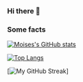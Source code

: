 ### Hi there 👋

### Some facts

[![Moises's GitHub stats](https://github-readme-stats.vercel.app/api?username=moisesjurad0&show_icons=true&layout=compact&theme=dark)](https://github.com/anuraghazra/github-readme-stats)

[![Top Langs](https://github-readme-stats.vercel.app/api/top-langs/?username=moisesjurad0&layout=compact&theme=dark&langs_count=8)](https://github.com/anuraghazra/github-readme-stats)

[![My GitHub Streak](http://github-readme-streak-stats.herokuapp.com?user=moisesjurad0&theme=buefy)]

<!--
**moisesJurad0/moisesJurad0** is a ✨ _special_ ✨ repository because its `README.md` (this file) appears on your GitHub profile.

Here are some ideas to get you started:

- 🔭 I’m currently working on ...
- 🌱 I’m currently learning ...
- 👯 I’m looking to collaborate on ...
- 🤔 I’m looking for help with ...
- 💬 Ask me about ...
- 📫 How to reach me: ...
- 😄 Pronouns: ...
- ⚡ Fun fact: ...
-->
